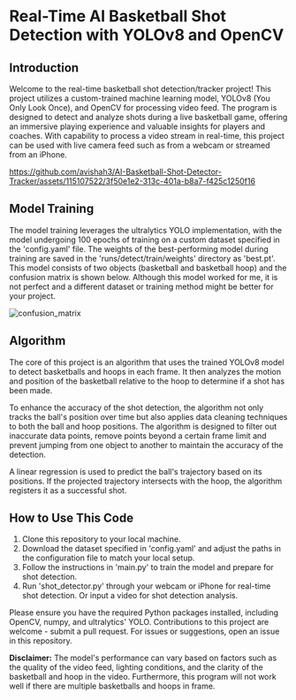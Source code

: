 # Real-Time AI Basketball Shot Detection with YOLOv8 and OpenCV

## Introduction

Welcome to the real-time basketball shot detection/tracker project! This project utilizes a custom-trained machine learning model, YOLOv8 (You Only Look Once), and OpenCV for processing video feed. The program is designed to detect and analyze shots during a live basketball game, offering an immersive playing experience and valuable insights for players and coaches. With capability to process a video stream in real-time, this project can be used with live camera feed such as from a webcam or streamed from an iPhone.

https://github.com/avishah3/AI-Basketball-Shot-Detector-Tracker/assets/115107522/3f50e1e2-313c-401a-b8a7-f425c1250f16

## Model Training

The model training leverages the ultralytics YOLO implementation, with the model undergoing 100 epochs of training on a custom dataset specified in the 'config.yaml' file. The weights of the best-performing model during training are saved in the 'runs/detect/train/weights' directory as 'best.pt'. This model consists of two objects (basketball and basketball hoop) and the confusion matrix is shown below. Although this model worked for me, it is not perfect and a different dataset or training method might be better for your project.

![confusion_matrix](https://github.com/avishah3/AI-Basketball-Shot-Detector-Tracker/assets/115107522/21588948-72ab-438a-b08d-6d7a738e6c0f)

## Algorithm

The core of this project is an algorithm that uses the trained YOLOv8 model to detect basketballs and hoops in each frame. It then analyzes the motion and position of the basketball relative to the hoop to determine if a shot has been made.

To enhance the accuracy of the shot detection, the algorithm not only tracks the ball's position over time but also applies data cleaning techniques to both the ball and hoop positions. The algorithm is designed to filter out inaccurate data points, remove points beyond a certain frame limit and prevent jumping from one object to another to maintain the accuracy of the detection.

A linear regression is used to predict the ball's trajectory based on its positions. If the projected trajectory intersects with the hoop, the algorithm registers it as a successful shot.

## How to Use This Code

1. Clone this repository to your local machine.
2. Download the dataset specified in 'config.yaml' and adjust the paths in the configuration file to match your local setup.
3. Follow the instructions in 'main.py' to train the model and prepare for shot detection.
4. Run 'shot_detector.py' through your webcam or iPhone for real-time shot detection. Or input a video for shot detection analysis.

Please ensure you have the required Python packages installed, including OpenCV, numpy, and ultralytics' YOLO. Contributions to this project are welcome - submit a pull request. For issues or suggestions, open an issue in this repository.

**Disclaimer:** The model's performance can vary based on factors such as the quality of the video feed, lighting conditions, and the clarity of the basketball and hoop in the video. Furthermore, this program will not work well if there are multiple basketballs and hoops in frame.
